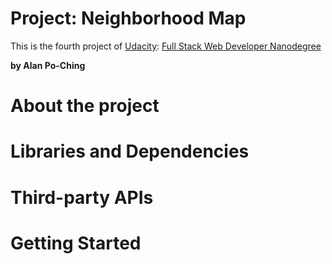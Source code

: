 # Project: Neighborhood Map
This is the fourth project of [Udacity](https://www.udacity.com): [Full Stack Web Developer Nanodegree](https://www.udacity.com/course/full-stack-web-developer-nanodegree--nd004)

**by Alan Po-Ching**

# About the project


# Libraries and Dependencies


# Third-party APIs    


# Getting Started
